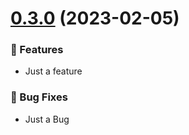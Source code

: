 # [0.3.0](https://github.com/vuejs/core/compare/v0.3.0...v0.2.0) (2023-02-05)


### 🚀 Features

- Just a feature

### 🐞 Bug Fixes

- Just a Bug